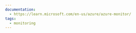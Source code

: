 ```yaml
---
documentation:
  - https://learn.microsoft.com/en-us/azure/azure-monitor/
tags:
  - monitoring
---
```

